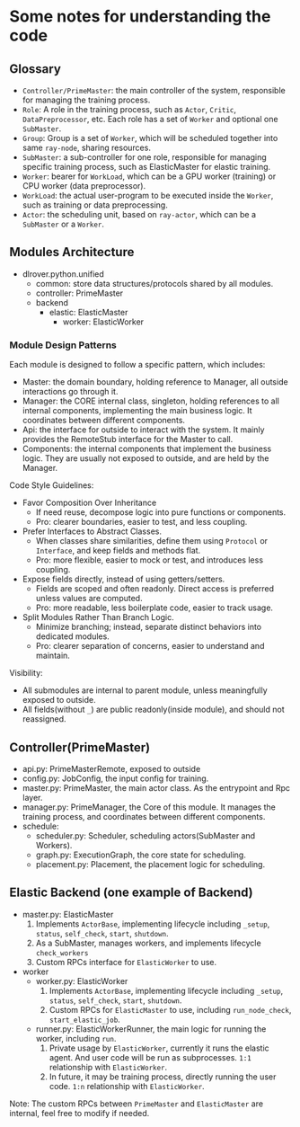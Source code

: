 # Some notes for understanding the code

## Glossary

- `Controller/PrimeMaster`: the main controller of the system, responsible for managing the training process.
- `Role`: A role in the training process, such as `Actor`, `Critic`, `DataPreprocessor`, etc. Each role has a set of `Worker` and optional one `SubMaster`.
- `Group`: Group is a set of `Worker`, which will be scheduled together into same `ray-node`, sharing resources.
- `SubMaster`: a sub-controller for one role, responsible for managing specific training process, such as ElasticMaster for elastic training.
- `Worker`: bearer for `WorkLoad`, which can be a GPU worker (training) or CPU worker (data preprocessor).
- `WorkLoad`: the actual user-program to be executed inside the `Worker`, such as training or data preprocessing.
- `Actor`: the scheduling unit, based on `ray-actor`, which can be a `SubMaster` or a `Worker`.

## Modules Architecture

- dlrover.python.unified
  - common: store data structures/protocols shared by all modules.
  - controller: PrimeMaster
  - backend
    - elastic: ElasticMaster
      - worker: ElasticWorker

### Module Design Patterns

Each module is designed to follow a specific pattern, which includes:

- Master: the domain boundary, holding reference to Manager, all outside interactions go through it.
- Manager: the CORE internal class, singleton, holding references to all internal components, implementing the main business logic. It coordinates between different components.
- Api: the interface for outside to interact with the system. It mainly provides the RemoteStub interface for the Master to call.
- Components: the internal components that implement the business logic. They are usually not exposed to outside, and are held by the Manager.

Code Style Guidelines:

- Favor Composition Over Inheritance
  - If need reuse, decompose logic into pure functions or components.
  - Pro: clearer boundaries, easier to test, and less coupling.
- Prefer Interfaces to Abstract Classes.
  - When classes share similarities, define them using `Protocol` or `Interface`, and keep fields and methods flat.
  - Pro: more flexible, easier to mock or test, and introduces less coupling.
- Expose fields directly, instead of using getters/setters.
  - Fields are scoped and often readonly. Direct access is preferred unless values are computed.
  - Pro: more readable, less boilerplate code, easier to track usage.
- Split Modules Rather Than Branch Logic.
  - Minimize branching; instead, separate distinct behaviors into dedicated modules.
  - Pro: clearer separation of concerns, easier to understand and maintain.

Visibility:

- All submodules are internal to parent module, unless meaningfully exposed to outside.
- All fields(without `_`) are public readonly(inside module), and should not reassigned.

## Controller(PrimeMaster)

- api.py: PrimeMasterRemote, exposed to outside
- config.py: JobConfig, the input config for training.
- master.py: PrimeMaster, the main actor class. As the entrypoint and Rpc layer.
- manager.py: PrimeManager, the Core of this module. It manages the training process, and coordinates between different components.
- schedule:
  - scheduler.py: Scheduler, scheduling actors(SubMaster and Workers).
  - graph.py: ExecutionGraph, the core state for scheduling.
  - placement.py: Placement, the placement logic for scheduling.

## Elastic Backend (one example of Backend)

- master.py: ElasticMaster
  1. Implements `ActorBase`, implementing lifecycle including `_setup`, `status`, `self_check`, `start`, `shutdown`.
  2. As a SubMaster, manages workers, and implements lifecycle `check_workers`
  3. Custom RPCs interface for `ElasticWorker` to use.
- worker
  - worker.py: ElasticWorker
    1. Implements `ActorBase`, implementing lifecycle including `_setup`, `status`, `self_check`, `start`, `shutdown`.
    2. Custom RPCs for `ElasticMaster` to use, including `run_node_check`, `start_elastic_job`.
  - runner.py: ElasticWorkerRunner, the main logic for running the worker, including `run`.
    1. Private usage by `ElasticWorker`, currently it runs the elastic agent. And user code will be run as subprocesses. `1:1` relationship with `ElasticWorker`.
    2. In future, it may be training process, directly running the user code. `1:n` relationship with `ElasticWorker`.

Note: The custom RPCs between `PrimeMaster` and `ElasticMaster` are internal, feel free to modify if needed.
